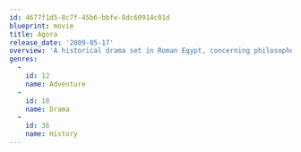 ```yaml
---
id: 4677f1d5-8c7f-45b6-bbfe-8dc60914c01d
blueprint: movie
title: Agora
release_date: '2009-05-17'
overview: 'A historical drama set in Roman Egypt, concerning philosopher Hypatia of Alexandria and her relationship with her slave Davus, who is torn between his love for her and the possibility of gaining his freedom by joining the rising tide of Christianity.'
genres:
  -
    id: 12
    name: Adventure
  -
    id: 18
    name: Drama
  -
    id: 36
    name: History
---
```

